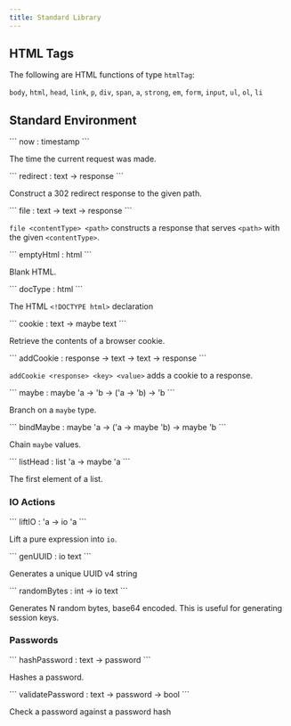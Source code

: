 ```yaml
---
title: Standard Library
---
```


## HTML Tags

The following are HTML functions of type `htmlTag`:

`body`, `html`, `head`, `link`, `p`, `div`, `span`, `a`,
`strong`, `em`, `form`, `input`, `ul`, `ol`, `li`

## Standard Environment

<section>
```
now : timestamp
```

The time the current request was made.
</section>

<section>
```
redirect : text -> response
```

Construct a 302 redirect response to the given path.
</section>

<section>
```
file : text -> text -> response
```

`file <contentType> <path>`
constructs a response that serves `<path>` with the given `<contentType>`.
</section>

<section>
```
emptyHtml : html
```

Blank HTML.
</section>

<section>
```
docType : html
```

The HTML `<!DOCTYPE html>` declaration
</section>

<section>
```
cookie : text -> maybe text
```

Retrieve the contents of a browser cookie.
</section>

<section>
```
addCookie : response -> text -> text -> response
```

`addCookie <response> <key> <value>` adds a cookie to a response.
</section>

<section>
```
maybe : maybe 'a -> 'b -> ('a -> 'b) -> 'b
```

Branch on a `maybe` type.
</section>

<section>
```
bindMaybe : maybe 'a -> ('a -> maybe 'b) -> maybe 'b
```

Chain `maybe` values.
</section>

<section>
```
listHead : list 'a -> maybe 'a
```

The first element of a list.
</section>

### IO Actions

<section>
```
liftIO : 'a -> io 'a
```

Lift a pure expression into `io`.
</section>

<section>
```
genUUID : io text
```

Generates a unique UUID v4 string
</section>

<section>
```
randomBytes : int -> io text
```

Generates N random bytes, base64 encoded. This is useful for generating session keys.
</section>

### Passwords

<section>
```
hashPassword : text -> password
```

Hashes a password.
</section>

<section>
```
validatePassword : text -> password -> bool
```

Check a password against a password hash
</section>
